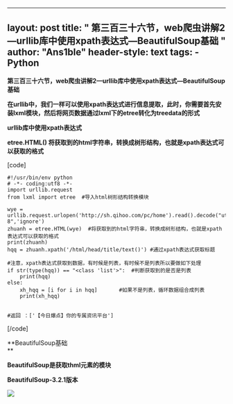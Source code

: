 
---
layout: post
title: " 第三百三十六节，web爬虫讲解2—urllib库中使用xpath表达式—BeautifulSoup基础 "
author: "Ans1ble"
header-style: text
tags:
      - Python
---


**第三百三十六节，web爬虫讲解2—urllib库中使用xpath表达式—BeautifulSoup基础**



**在urllib中，我们一样可以使用xpath表达式进行信息提取，此时，你需要首先安装lxml模块，然后将网页数据通过lxml下的etree转化为treedata的形式**



**urllib库中使用xpath表达式**

**etree.HTML() 将获取到的html字符串，转换成树形结构，也就是xpath表达式可以获取的格式**

[code]

    #!/usr/bin/env python
    # -*- coding:utf8 -*-
    import urllib.request
    from lxml import etree  #导入html树形结构转换模块
    
    wye = urllib.request.urlopen('http://sh.qihoo.com/pc/home').read().decode("utf-8",'ignore')
    zhuanh = etree.HTML(wye)  #将获取到的html字符串，转换成树形结构，也就是xpath表达式可以获取的格式
    print(zhuanh)
    hqq = zhuanh.xpath('/html/head/title/text()') #通过xpath表达式获取标题
    
    #注意，xpath表达式获取到数据，有时候是列表，有时候不是列表所以要做如下处理
    if str(type(hqq)) == "<class 'list'>":  #判断获取到的是否是列表
        print(hqq)
    else:
        xh_hqq = [i for i in hqq]       #如果不是列表，循环数据组合成列表
        print(xh_hqq)
    
    
    #返回 ：['【今日爆点】你的专属资讯平台']
[/code]





**BeautifulSoup基础  
**

****BeautifulSoup是获取thml元素的模块****

**BeautifulSoup-3.2.1版本**

**![](https://images2017.cnblogs.com/blog/955761/201708/955761-20170801212137349-637858141.png)**



